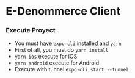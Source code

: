 # E-Denommerce Client

### Execute Proyect

* You must have `expo-cli` installed and `yarn`
* First of all, you must do `yarn install`
* `yarn ios` execute for iOS
* `yarn android` execute for Android
* Execute with tunnel `expo-cli start --tunnel`